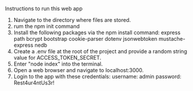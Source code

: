 Instructions to run this web app
1. Navigate to the directory where files are stored.
2. rum the npm init command
3. Install the following packages via the npm install command:
express
path
bcrypt
bootstrap
cookie-parser
dotenv
jsonwebtoken
mustache-express
nedb
4. Create a .env file at the root of the project and provide a random string
value for ACCESS_TOKEN_SECRET.
5. Enter "node index" into the terminal.
6. Open a web browser and navigate to localhost:3000.
7. Login to the app with these credentials:
username: admin
password: Rest4ur4ntUs3r!
 
